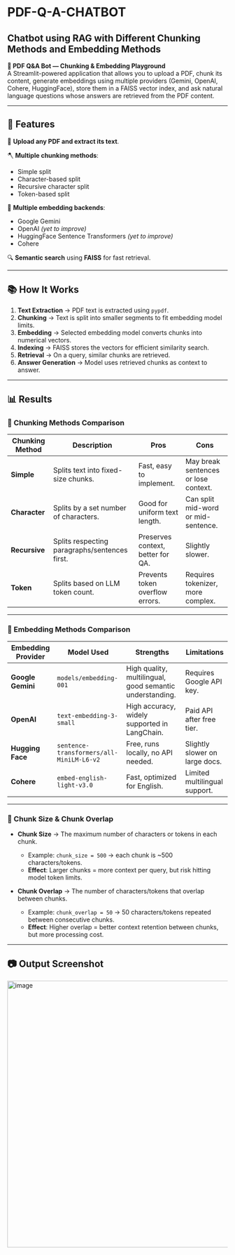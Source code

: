 # PDF-Q-A-CHATBOT  
## Chatbot using RAG with Different Chunking Methods and Embedding Methods  

**📘 PDF Q&A Bot — Chunking & Embedding Playground**  
A Streamlit-powered application that allows you to upload a PDF, chunk its content, generate embeddings using multiple providers (Gemini, OpenAI, Cohere, HuggingFace), store them in a FAISS vector index, and ask natural language questions whose answers are retrieved from the PDF content.  

---

## 🚀 Features  

📂 **Upload any PDF and extract its text**.  

🪓 **Multiple chunking methods**:  
- Simple split  
- Character-based split  
- Recursive character split  
- Token-based split  

🧠 **Multiple embedding backends**:  
- Google Gemini  
- OpenAI *(yet to improve)*  
- HuggingFace Sentence Transformers *(yet to improve)*  
- Cohere  

🔍 **Semantic search** using **FAISS** for fast retrieval.  

---

## 📚 How It Works  

1. **Text Extraction** → PDF text is extracted using `pypdf`.  
2. **Chunking** → Text is split into smaller segments to fit embedding model limits.  
3. **Embedding** → Selected embedding model converts chunks into numerical vectors.  
4. **Indexing** → FAISS stores the vectors for efficient similarity search.  
5. **Retrieval** → On a query, similar chunks are retrieved.  
6. **Answer Generation** → Model uses retrieved chunks as context to answer.  

---

## 📊 Results  

### 🔹 Chunking Methods Comparison  

| Chunking Method | Description | Pros | Cons |
|-----------------|-------------|------|------|
| **Simple** | Splits text into fixed-size chunks. | Fast, easy to implement. | May break sentences or lose context. |
| **Character** | Splits by a set number of characters. | Good for uniform text length. | Can split mid-word or mid-sentence. |
| **Recursive** | Splits respecting paragraphs/sentences first. | Preserves context, better for QA. | Slightly slower. |
| **Token** | Splits based on LLM token count. | Prevents token overflow errors. | Requires tokenizer, more complex. |

---

### 🔹 Embedding Methods Comparison  

| Embedding Provider | Model Used | Strengths | Limitations |
|--------------------|------------|-----------|-------------|
| **Google Gemini** | `models/embedding-001` | High quality, multilingual, good semantic understanding. | Requires Google API key. |
| **OpenAI** | `text-embedding-3-small` | High accuracy, widely supported in LangChain. | Paid API after free tier. |
| **Hugging Face** | `sentence-transformers/all-MiniLM-L6-v2` | Free, runs locally, no API needed. | Slightly slower on large docs. |
| **Cohere** | `embed-english-light-v3.0` | Fast, optimized for English. | Limited multilingual support. |

---

### 🔹 Chunk Size & Chunk Overlap  

- **Chunk Size** → The maximum number of characters or tokens in each chunk.  
  - Example: `chunk_size = 500` → each chunk is ~500 characters/tokens.  
  - **Effect**: Larger chunks = more context per query, but risk hitting model token limits.  

- **Chunk Overlap** → The number of characters/tokens that overlap between chunks.  
  - Example: `chunk_overlap = 50` → 50 characters/tokens repeated between consecutive chunks.  
  - **Effect**: Higher overlap = better context retention between chunks, but more processing cost.  

---

## 📷 Output Screenshot  
<img width="1361" height="608" alt="image" src="https://github.com/user-attachments/assets/b24e13e0-7be4-4759-8979-5ff75dff70a2" />
